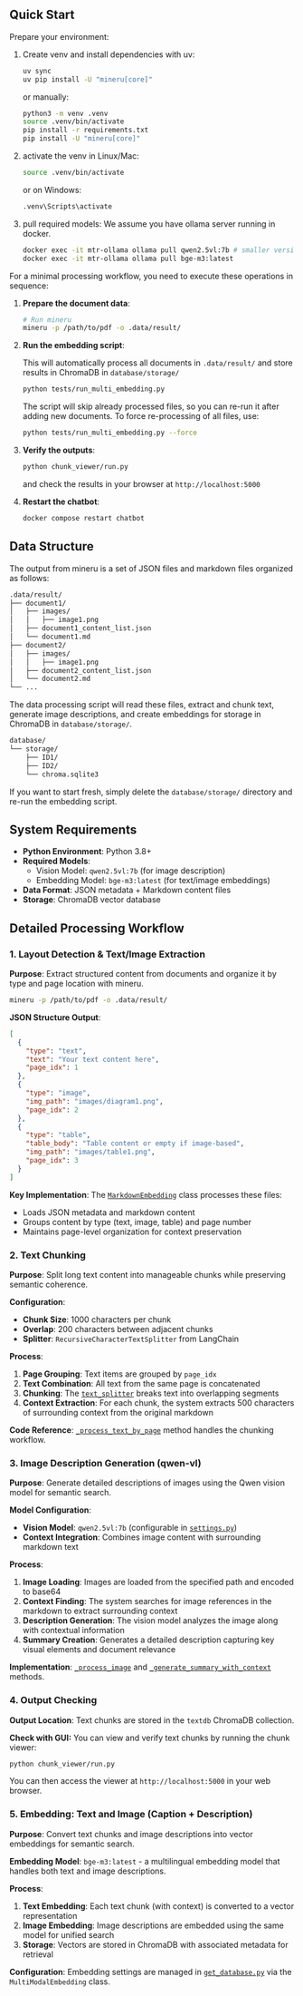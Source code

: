 ## Quick Start

Prepare your environment:
1. Create venv and install dependencies with uv:
    ```bash
    uv sync
    uv pip install -U "mineru[core]"
    ```
    or manually:
    ```bash
    python3 -m venv .venv
    source .venv/bin/activate
    pip install -r requirements.txt
    pip install -U "mineru[core]"
    ```

2. activate the venv in Linux/Mac:
    ```bash
    source .venv/bin/activate
    ```
    or on Windows:
    ```bash
    .venv\Scripts\activate
    ```

3. pull required models:
    We assume you have ollama server running in docker.
    ```bash
    docker exec -it mtr-ollama ollama pull qwen2.5vl:7b # smaller version just for test
    docker exec -it mtr-ollama ollama pull bge-m3:latest
    ```

For a minimal processing workflow, you need to execute these operations in sequence:

1. **Prepare the document data**: 
    ```bash
    # Run mineru 
    mineru -p /path/to/pdf -o .data/result/
    ``` 
2. **Run the embedding script**: 

   This will automatically process all documents in `.data/result/` and store results in ChromaDB in `database/storage/`
    ```bash
    python tests/run_multi_embedding.py
    ```
    The script will skip already processed files, so you can re-run it after adding new documents. To force re-processing of all files, use:
    ```bash
    python tests/run_multi_embedding.py --force
    ```

3. **Verify the outputs**: 
    ```bash
    python chunk_viewer/run.py
    ```
    and check the results in your browser at `http://localhost:5000`

4. **Restart the chatbot**:
    ```bash
    docker compose restart chatbot
    ```


## Data Structure
The output from mineru is a set of JSON files and markdown files organized as follows:
```bash
.data/result/
├── document1/
│   ├── images/
│   │   ├── image1.png
│   ├── document1_content_list.json
│   └── document1.md
├── document2/
│   ├── images/
│   │   ├── image1.png
│   ├── document2_content_list.json
│   └── document2.md
└── ...
```
The data processing script will read these files, extract and chunk text, generate image descriptions, and create embeddings for storage in ChromaDB in `database/storage/`.
```bash
database/
└── storage/
    ├── ID1/
    ├── ID2/
    └── chroma.sqlite3
```
If you want to start fresh, simply delete the `database/storage/` directory and re-run the embedding script.

## System Requirements

- **Python Environment**: Python 3.8+
- **Required Models**: 
  - Vision Model: `qwen2.5vl:7b` (for image description)
  - Embedding Model: `bge-m3:latest` (for text/image embeddings)
- **Data Format**: JSON metadata + Markdown content files
- **Storage**: ChromaDB vector database

## Detailed Processing Workflow

### 1. Layout Detection & Text/Image Extraction

**Purpose**: Extract structured content from documents and organize it by type and page location with mineru.

```bash
mineru -p /path/to/pdf -o .data/result/
```

**JSON Structure Output**:
```json
[
  {
    "type": "text",
    "text": "Your text content here",
    "page_idx": 1
  },
  {
    "type": "image", 
    "img_path": "images/diagram1.png",
    "page_idx": 2
  },
  {
    "type": "table",
    "table_body": "Table content or empty if image-based",
    "img_path": "images/table1.png",
    "page_idx": 3
  }
]
```

**Key Implementation**: The [`MarkdownEmbedding`](database/scripts/strategy/markdown.py) class processes these files:
- Loads JSON metadata and markdown content
- Groups content by type (text, image, table) and page number
- Maintains page-level organization for context preservation

### 2. Text Chunking

**Purpose**: Split long text content into manageable chunks while preserving semantic coherence.

**Configuration**:
- **Chunk Size**: 1000 characters per chunk
- **Overlap**: 200 characters between adjacent chunks  
- **Splitter**: `RecursiveCharacterTextSplitter` from LangChain

**Process**:
1. **Page Grouping**: Text items are grouped by `page_idx`
2. **Text Combination**: All text from the same page is concatenated
3. **Chunking**: The [`text_splitter`](utils/get_database.py) breaks text into overlapping segments
4. **Context Extraction**: For each chunk, the system extracts 500 characters of surrounding context from the original markdown

**Code Reference**: [`_process_text_by_page`](database/scripts/strategy/markdown.py) method handles the chunking workflow.

### 3. Image Description Generation (qwen-vl)

**Purpose**: Generate detailed descriptions of images using the Qwen vision model for semantic search.

**Model Configuration**:
- **Vision Model**: `qwen2.5vl:7b` (configurable in [`settings.py`](utils/settings.py))
- **Context Integration**: Combines image content with surrounding markdown text

**Process**:
1. **Image Loading**: Images are loaded from the specified path and encoded to base64
2. **Context Finding**: The system searches for image references in the markdown to extract surrounding context
3. **Description Generation**: The vision model analyzes the image along with contextual information
4. **Summary Creation**: Generates a detailed description capturing key visual elements and document relevance

**Implementation**: [`_process_image`](database/scripts/strategy/markdown.py) and [`_generate_summary_with_context`](database/scripts/strategy/markdown.py) methods.

### 4. Output Checking

**Output Location**: Text chunks are stored in the `textdb` ChromaDB collection.

**Check with GUI:**
You can view and verify text chunks by running the chunk viewer:
```bash
python chunk_viewer/run.py
```
You can then access the viewer at `http://localhost:5000` in your web browser.


### 5. Embedding: Text and Image (Caption + Description)

**Purpose**: Convert text chunks and image descriptions into vector embeddings for semantic search.

**Embedding Model**: `bge-m3:latest` - a multilingual embedding model that handles both text and image descriptions.

**Process**:
1. **Text Embedding**: Each text chunk (with context) is converted to a vector representation
2. **Image Embedding**: Image descriptions are embedded using the same model for unified search
3. **Storage**: Vectors are stored in ChromaDB with associated metadata for retrieval

**Configuration**: Embedding settings are managed in [`get_database.py`](utils/get_database.py) via the `MultiModalEmbedding` class.